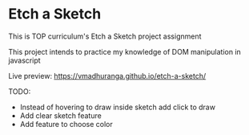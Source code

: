 # Etch a Sketch

This is TOP curriculum's Etch a Sketch project assignment

This project intends to practice my knowledge of DOM manipulation
in javascript 

Live preview: https://vmadhuranga.github.io/etch-a-sketch/

TODO:

- Instead of hovering to draw inside sketch add click to draw
- Add clear sketch feature
- Add feature to choose color 
